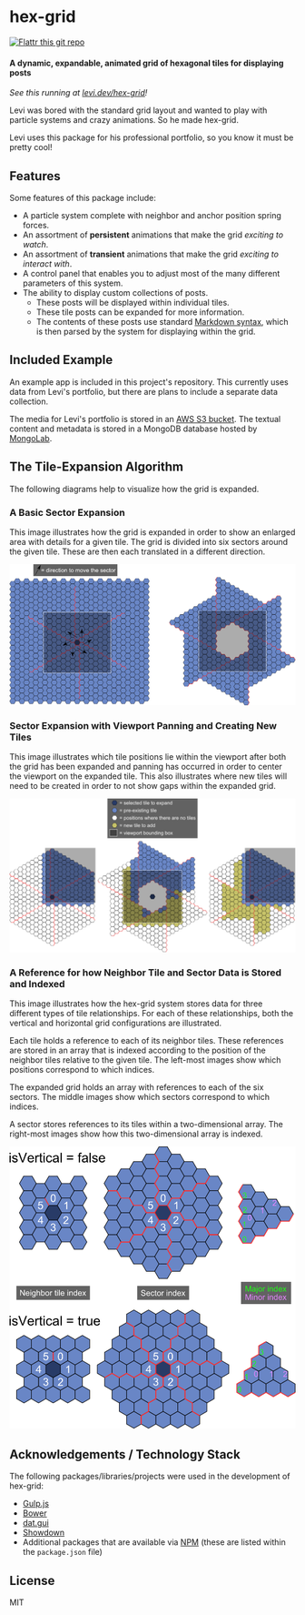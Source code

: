 # hex-grid

[![Flattr this git repo][flattr-image]][flattr-url]

#### A dynamic, expandable, animated grid of hexagonal tiles for displaying posts

_See this running at [levi.dev/hex-grid][demo-url]!_

Levi was bored with the standard grid layout and wanted to play with particle systems and crazy animations. So he made
hex-grid.

Levi uses this package for his professional portfolio, so you know it must be pretty cool!

## Features

Some features of this package include:

- A particle system complete with neighbor and anchor position spring forces.
- An assortment of **persistent** animations that make the grid _exciting to watch_.
- An assortment of **transient** animations that make the grid _exciting to interact with_.
- A control panel that enables you to adjust most of the many different parameters of this system.
- The ability to display custom collections of posts.
    - These posts will be displayed within individual tiles.
    - These tile posts can be expanded for more information.
    - The contents of these posts use standard [Markdown syntax][markdown-url], which is then parsed by the system for
      displaying within the grid.

## Included Example

An example app is included in this project's repository. This currently uses data from Levi's portfolio, but there are
plans to include a separate data collection.

The media for Levi's portfolio is stored in an [AWS S3 bucket][aws-s3-url]. The textual content and metadata is stored
in a MongoDB database hosted by [MongoLab][mongolab-url].

## The Tile-Expansion Algorithm

The following diagrams help to visualize how the grid is expanded.

### A Basic Sector Expansion

This image illustrates how the grid is expanded in order to show an enlarged area with details for a given tile. The
grid is divided into six sectors around the given tile. These are then each translated in a different direction.

![Basic sector expansion][sector-expansion-1-image]

### Sector Expansion with Viewport Panning and Creating New Tiles

This image illustrates which tile positions lie within the viewport after both the grid has been expanded and panning
has occurred in order to center the viewport on the expanded tile. This also illustrates where new tiles will need to
be created in order to not show gaps within the expanded grid.

![Basic sector expansion with panning and new tiles][sector-expansion-2-image]

### A Reference for how Neighbor Tile and Sector Data is Stored and Indexed

This image illustrates how the hex-grid system stores data for three different types of tile relationships. For each
of these relationships, both the vertical and horizontal grid configurations are illustrated.

Each tile holds a reference to each of its neighbor tiles. These references are stored in an array that is indexed
according to the position of the neighbor tiles relative to the given tile. The left-most images show which positions
correspond to which indices.

The expanded grid holds an array with references to each of the six sectors. The middle images show which sectors
correspond to which indices.

A sector stores references to its tiles within a two-dimensional array. The right-most images show how this
two-dimensional array is indexed.

![Reference for how neighbor tile and sector data is stored and indexed][indices-image]

## Acknowledgements / Technology Stack

The following packages/libraries/projects were used in the development of hex-grid:

- [Gulp.js][gulp-url]
- [Bower][bower-url]
- [dat.gui][dat-gui-url]
- [Showdown][showdown-url]
- Additional packages that are available via [NPM][npm-url] (these are listed within the `package.json` file)

## License

MIT



[sector-expansion-1-image]: ./docs/design/hg-sector-expansion-1.png
[sector-expansion-2-image]: ./docs/design/hg-sector-expansion-2.png
[indices-image]: ./docs/design/hg-indices.png

[flattr-url]: https://flattr.com/submit/auto?user_id=levisl176&url=github.com/levilindsey/hex-grid&title=hex-grid&language=javascript&tags=github&category=software
[flattr-image]: http://api.flattr.com/button/flattr-badge-large.png

[demo-url]: http://levi.dev/hex-grid
[markdown-url]: http://daringfireball.net/projects/markdown/
[aws-s3-url]: http://aws.amazon.com/s3/
[mongolab-url]: https://mongolab.com
[dat-gui-url]: http://code.google.com/p/dat-gui
[gulp-url]: http://gulpjs.com
[bower-url]: http://bower.io
[npm-url]: https://npmjs.org
[showdown-url]: https://github.com/showdownjs/showdown
